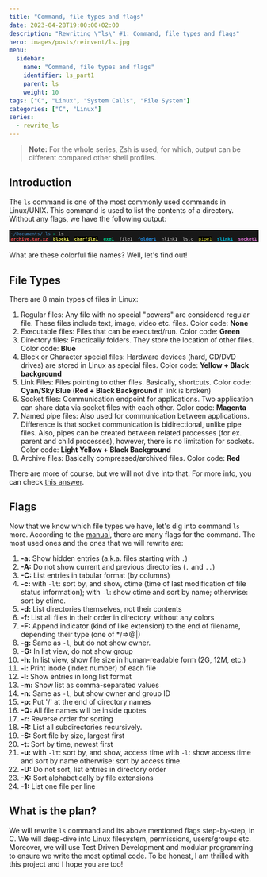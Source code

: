 ```yaml
---
title: "Command, file types and flags"
date: 2023-04-28T19:00:00+02:00
description: "Rewriting \"ls\" #1: Command, file types and flags"
hero: images/posts/reinvent/ls.jpg
menu:
  sidebar:
    name: "Command, file types and flags"
    identifier: ls_part1
    parent: ls
    weight: 10
tags: ["C", "Linux", "System Calls", "File System"]
categories: ["C", "Linux"]
series:
  - rewrite_ls
---
```



> **Note:** For the whole series, Zsh is used, for which, output can be different compared other shell profiles.

## Introduction

The `ls` command is one of the most commonly used commands in Linux/UNIX. This command is used to list the contents of a directory. Without any flags, we have the following output:

![Output of 'ls'](ls_output.png)

What are these colorful file names? Well, let's find out!

## File Types

There are 8 main types of files in Linux:

1. Regular files: Any file with no special "powers" are considered regular file. These files include text, image, video etc. files. Color code: **None**
2. Executable files: Files that can be executed/run. Color code: **Green**
3. Directory files: Practically folders. They store the location of other files. Color code: **Blue**
4. Block or Character special files: Hardware devices (hard, CD/DVD drives) are stored in Linux as special files. Color code: **Yellow + Black background**
5. Link Files: Files pointing to other files. Basically, shortcuts. Color code: **Cyan/Sky Blue** (**Red + Black Background** if link is broken)
6. Socket files: Communication endpoint for applications. Two application can share data via socket files with each other. Color code: **Magenta**
7. Named pipe files: Also used for communication between applications. Difference is that socket communication is bidirectional, unlike pipe files. Also, pipes can be created between related processes (for ex. parent and child processes), however, there is no limitation for sockets. Color code: **Light Yellow + Black Background**
8. Archive files: Basically compressed/archived files. Color code: **Red**

There are more of course, but we will not dive into that. For more info, you can check [this answer](https://askubuntu.com/a/884513).

## Flags

Now that we know which file types we have, let's dig into command `ls` more. According to the [manual](https://man7.org/linux/man-pages/man1/ls.1.html), there are many flags for the command. The most used ones and the ones that we will rewrite are:

1. **-a:** Show hidden entries (a.k.a. files starting with `.`)
2. **-A:** Do not show current and previous directories (`.` and `..`)
3. **-C:** List entries in tabular format (by columns)
4. **-c:** with `-lt`: sort by, and show, ctime (time of last modification of file status information); with `-l`: show ctime and sort by name; otherwise: sort by ctime.
5. **-d:** List directories themselves, not their contents
6. **-f:** List all files in their order in directory, without any colors
7. **-F:** Append indicator (kind of like extension) to the end of filename, depending their type (one of */=>@|)
8. **-g:** Same as `-l`, but do not show owner.
9. **-G:** In list view, do not show group
10. **-h:** In list view, show file size in human-readable form (2G, 12M, etc.)
11. **-i:** Print inode (index number) of each file
12. **-l:** Show entries in long list format
13. **-m:** Show list as comma-separated values
14. **-n:** Same as `-l`, but show owner and group ID
15. **-p:** Put '/' at the end of directory names
16. **-Q:** All file names will be inside quotes
17. **-r:** Reverse order for sorting
18. **-R:** List all subdirectories recursively.
19. **-S:** Sort file by size, largest first
20. **-t:** Sort by time, newest first
21. **-u:** with `-lt`: sort by, and show, access time with `-l`: show access time and sort by name otherwise: sort by access time.
22. **-U:** Do not sort, list entries in directory order
23. **-X:** Sort alphabetically by file extensions
24. **-1:** List one file per line

## What is the plan?

We will rewrite `ls` command and its above mentioned flags step-by-step, in C. We will deep-dive into Linux filesystem, permissions, users/groups etc. Moreover, we will use Test Driven Development and modular programming to ensure we write the most optimal code. To be honest, I am thrilled with this project and I hope you are too!
